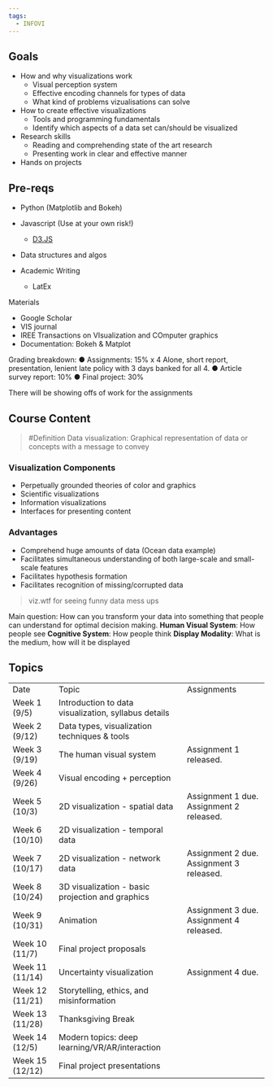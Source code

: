 ```yaml
---
tags:
  - INFOVI
---
```

## Goals
- How and why visualizations work
	- Visual perception system
	- Effective encoding channels for types of data
	- What kind of problems vizualisations can solve
- How to create effective visualizations
	- Tools and programming fundamentals
	- Identify which aspects of a data set can/should be visualized
- Research skills
	- Reading and comprehending state of the art research
	- Presenting work in clear and effective manner
- Hands on projects

## Pre-reqs
- Python (Matplotlib and Bokeh)
- Javascript (Use at your own risk!)
	- [D3.JS](https://d3js.org/)
- Data structures and algos

- Academic Writing
	- LatEx

Materials
- Google Scholar
- VIS journal
- IREE Transactions on VIsualization and COmputer graphics
- Documentation: Bokeh & Matplot

Grading breakdown:
● Assignments: 15% x 4
	Alone, short report, presentation, lenient late policy with 3 days banked for all 4.
● Article survey report: 10%
● Final project: 30%

There will be showing offs of work for the assignments

## Course Content

> #Definition Data visualization: Graphical representation of data or concepts with a message to convey

### Visualization Components
- Perpetually grounded theories of color and graphics
- Scientific visualizations
- Information visualizations
- Interfaces for presenting content

### Advantages
- Comprehend huge amounts of data (Ocean data example)
- Facilitates simultaneous understanding of both large-scale and small-scale features
- Facilitates hypothesis formation
- Facilitates recognition of missing/corrupted data

> viz.wtf for seeing funny data mess ups

Main question: How can you transform your data into something that people can understand for optimal decision making.
	**Human Visual System**: How people see
	**Cognitive System**: How people think
	**Display Modality**: What is the medium, how will it be displayed 

## Topics

|                 |                                                      |                                          |
| --------------- | ---------------------------------------------------- | ---------------------------------------- |
| Date            | Topic                                                | Assignments                              |
| Week 1 (9/5)    | Introduction to data visualization, syllabus details |                                          |
| Week 2 (9/12)   | Data types, visualization techniques & tools         |                                          |
| Week 3 (9/19)   | The human visual system                              | Assignment 1 released.                   |
| Week 4 (9/26)   | Visual encoding + perception                         |                                          |
| Week 5 (10/3)   | 2D visualization - spatial data                      | Assignment 1 due. Assignment 2 released. |
| Week 6 (10/10)  | 2D visualization - temporal data                     |                                          |
| Week 7 (10/17)  | 2D visualization - network data                      | Assignment 2 due. Assignment 3 released. |
| Week 8 (10/24)  | 3D visualization - basic projection and graphics     |                                          |
| Week 9 (10/31)  | Animation                                            | Assignment 3 due. Assignment 4 released. |
| Week 10 (11/7)  | Final project proposals                              |                                          |
| Week 11 (11/14) | Uncertainty visualization                            | Assignment 4 due.                        |
| Week 12 (11/21) | Storytelling, ethics, and misinformation             |                                          |
| Week 13 (11/28) | Thanksgiving Break                                   |                                          |
| Week 14 (12/5)  | Modern topics: deep learning/VR/AR/interaction       |                                          |
| Week 15 (12/12) | Final project presentations                          |                                          |
